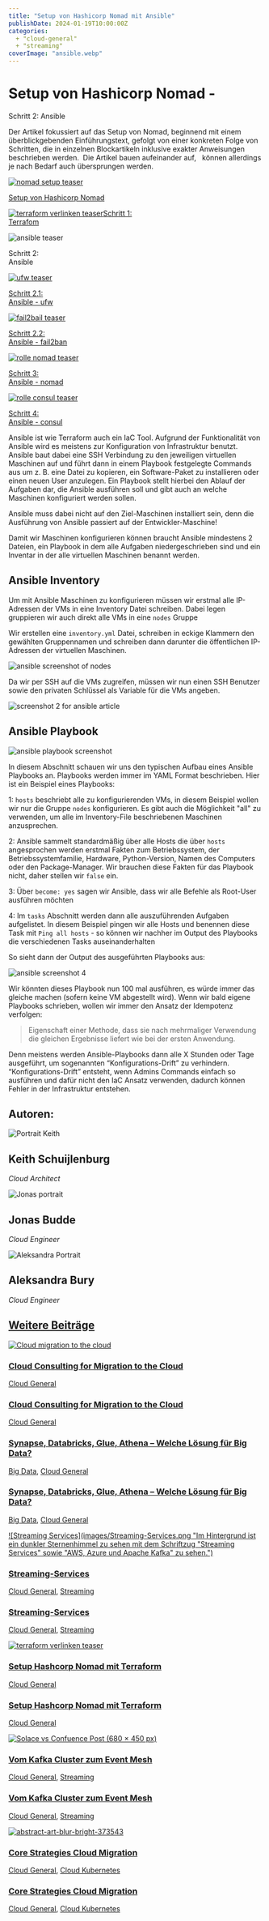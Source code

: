 ```yaml
---
title: "Setup von Hashicorp Nomad mit Ansible"
publishDate: 2024-01-19T10:00:00Z
categories: 
  + "cloud-general"
  + "streaming"
coverImage: "ansible.webp"
---
```


# Setup von Hashicorp Nomad - 

Schritt 2: Ansible

Der Artikel fokussiert auf das Setup von Nomad, beginnend mit einem überblickgebenden Einführungstext, gefolgt von einer konkreten Folge von Schritten, die in einzelnen Blockartikeln inklusive exakter Anweisungen beschrieben werden.  Die Artikel bauen aufeinander auf,   können allerdings je nach Bedarf auch übersprungen werden.

[![nomad setup teaser](images/nomad-setup-1024x683.webp)](https://thinkport.digital/setup-von-hashicorp-nomad/)

[Setup von Hashicorp Nomad](https://thinkport.digital/setup-von-hashicorp-nomad/)

 [![terraform verlinken teaser](images/terraform-verlinken-1024x683.webp)](https://thinkport.digital/setup-hashcorp-nomad-mit-terraform/)[Schritt 1:  
Terrafom](https://thinkport.digital/setup-hashcorp-nomad-mit-terraform) 

![ansible teaser](images/ansible-1024x683.webp)

Schritt 2:  
Ansible

[![ufw teaser](images/5-1024x683.webp)](https://thinkport.digital/setup-hashicorp-nomad-ansible-ufw/)

[Schritt 2.1:  
Ansible - ufw](https://thinkport.digital/setup-hashicorp-nomad-ansible-ufw/)

[![fail2bail teaser](images/4-1024x683.webp)](https://thinkport.digital/setup-hashicorp-nomad-ansible-fail2ban/%20)

[Schritt 2.2:  
Ansible - fail2ban](https://thinkport.digital/setup-hashicorp-nomad-ansible-fail2ban/)

[![rolle nomad teaser](images/6-1024x683.webp)](https://thinkport.digital/setup-hashicorp-nomad-ansible-nomad/%20)

[Schritt 3:  
Ansible - nomad](https://thinkport.digital/setup-hashicorp-nomad-ansible-nomad/)

[![rolle consul teaser](images/7-1024x683.webp)](https://thinkport.digital/setup-hashicorp-nomad-ansible-consul/%20)

[Schritt 4:  
Ansible - consul](https://thinkport.digital/setup-hashicorp-nomad-ansible-consul/)

Ansible ist wie Terraform auch ein IaC Tool. Aufgrund der Funktionalität von Ansible wird es meistens zur Konfiguration von Infrastruktur benutzt. Ansible baut dabei eine SSH Verbindung zu den jeweiligen virtuellen Maschinen auf und führt dann in einem Playbook festgelegte Commands aus um z. B. eine Datei zu kopieren, ein Software-Paket zu installieren oder einen neuen User anzulegen. Ein Playbook stellt hierbei den Ablauf der Aufgaben dar, die Ansible ausführen soll und gibt auch an welche Maschinen konfiguriert werden sollen.

Ansible muss dabei nicht auf den Ziel-Maschinen installiert sein, denn die Ausführung von Ansible passiert auf der Entwickler-Maschine!

Damit wir Maschinen konfigurieren können braucht Ansible mindestens 2 Dateien, ein Playbook in dem alle Aufgaben niedergeschrieben sind und ein Inventar in der alle virtuellen Maschinen benannt werden.

## Ansible Inventory

Um mit Ansible Maschinen zu konfigurieren müssen wir erstmal alle IP-Adressen der VMs in eine Inventory Datei schreiben. Dabei legen gruppieren wir auch direkt alle VMs in eine `nodes` Gruppe

Wir erstellen eine `inventory.yml` Datei, schreiben in eckige Klammern den gewählten Gruppennamen und schreiben dann darunter die öffentlichen IP-Adressen der virtuellen Maschinen.

![ansible screenshot of nodes](images/5d4bb2b9-cff5-4645-96d4-87610907a1fd.webp)

Da wir per SSH auf die VMs zugreifen, müssen wir nun einen SSH Benutzer sowie den privaten Schlüssel als Variable für die VMs angeben.

![screenshot 2 for ansible article](images/11647e9f-4050-41a0-b361-6b319f0e238d.webp)

## Ansible Playbook

![ansible playbook screenshot](images/dc68ae79-b307-4bdc-abe2-999f18f48260.webp)

In diesem Abschnitt schauen wir uns den typischen Aufbau eines Ansible Playbooks an. Playbooks werden immer im YAML Format beschrieben. Hier ist ein Beispiel eines Playbooks:

1: `hosts` beschriebt alle zu konfigurierenden VMs, in diesem Beispiel wollen wir nur die Gruppe `nodes` konfigurieren. Es gibt auch die Möglichkeit "all" zu verwenden, um alle im Inventory-File beschriebenen Maschinen anzusprechen.

2: Ansible sammelt standardmäßig über alle Hosts die über `hosts` angesprochen werden erstmal Fakten zum Betriebssystem, der Betriebssystemfamilie, Hardware, Python-Version, Namen des Computers oder den Package-Manager. Wir brauchen diese Fakten für das Playbook nicht, daher stellen wir `false` ein.

3: Über `become: yes` sagen wir Ansible, dass wir alle Befehle als Root-User ausführen möchten

4: Im `tasks` Abschnitt werden dann alle auszuführenden Aufgaben aufgelistet. In diesem Beispiel pingen wir alle Hosts und benennen diese Task mit `Ping all hosts` - so können wir nachher im Output des Playbooks die verschiedenen Tasks auseinanderhalten

So sieht dann der Output des ausgeführten Playbooks aus:

![ansible screenshot 4](images/image-20230821-121250-1024x263.webp)

Wir könnten dieses Playbook nun 100 mal ausführen, es würde immer das gleiche machen (sofern keine VM abgestellt wird). Wenn wir bald eigene Playbooks schrieben, wollen wir immer den Ansatz der Idempotenz verfolgen:

> Eigenschaft einer Methode, dass sie nach mehrmaliger Verwendung die gleichen Ergebnisse liefert wie bei der ersten Anwendung.

Denn meistens werden Ansible-Playbooks dann alle X Stunden oder Tage ausgeführt, um sogenannten “Konfigurations-Drift” zu verhindern. “Konfigurations-Drift” entsteht, wenn Admins Commands einfach so ausführen und dafür nicht den IaC Ansatz verwenden, dadurch können Fehler in der Infrastruktur entstehen.

## Autoren:

![Portrait Keith](images/keith-1-1-300x300.webp)

## Keith Schuijlenburg

_Cloud Architect_

[](https://www.linkedin.com/in/keith-schuijlenburg-a67289142/)

![Jonas portrait](images/Jonas-1-300x300.png)

## Jonas Budde

_Cloud Engineer_

[](https://www.linkedin.com/in/jonas-budde/)

![Aleksandra Portrait](images/aleksandra-2-300x300.webp)

## Aleksandra Bury

_Cloud Engineer_

[](https://www.linkedin.com/in/aleksandra-bury-40849822a/)

## [Weitere Beiträge](https://thinkport.digital/blog)

[![Cloud migration to the cloud](images/Streaming-Services-3.webp "Eine Person läuft mit einem Getränkebecher und einem Koffer in der anderen Hand einen gepflasterten Weg entlang. Davor der Schriftzug Migration to the Cloud - Cloud Readiness Assessment -.")](https://thinkport.digital/cloud-consulting-for-migration-to-the-cloud/)

### [Cloud Consulting for Migration to the Cloud](https://thinkport.digital/cloud-consulting-for-migration-to-the-cloud/ "Cloud Consulting for Migration to the Cloud")

[Cloud General](https://thinkport.digital/category/cloud-general/)

### [Cloud Consulting for Migration to the Cloud](https://thinkport.digital/cloud-consulting-for-migration-to-the-cloud/ "Cloud Consulting for Migration to the Cloud")

[Cloud General](https://thinkport.digital/category/cloud-general/)

### [Synapse, Databricks, Glue, Athena – Welche Lösung für Big Data?](https://thinkport.digital/synapse-databricks-athena-welche-loesung-fuer-big-data/ "Synapse, Databricks, Glue, Athena – Welche Lösung für Big Data?")

[Big Data](https://thinkport.digital/category/big-data/), [Cloud General](https://thinkport.digital/category/cloud-general/)

### [Synapse, Databricks, Glue, Athena – Welche Lösung für Big Data?](https://thinkport.digital/synapse-databricks-athena-welche-loesung-fuer-big-data/ "Synapse, Databricks, Glue, Athena – Welche Lösung für Big Data?")

[Big Data](https://thinkport.digital/category/big-data/), [Cloud General](https://thinkport.digital/category/cloud-general/)

[![Streaming Services](images/Streaming-Services.png "Im Hintergrund ist ein dunkler Sternenhimmel zu sehen mit dem Schriftzug "Streaming Services" sowie "AWS, Azure und Apache Kafka" zu sehen.")](https://thinkport.digital/streaming-services/)

### [Streaming-Services](https://thinkport.digital/streaming-services/ "Streaming-Services")

[Cloud General](https://thinkport.digital/category/cloud-general/), [Streaming](https://thinkport.digital/category/streaming/)

### [Streaming-Services](https://thinkport.digital/streaming-services/ "Streaming-Services")

[Cloud General](https://thinkport.digital/category/cloud-general/), [Streaming](https://thinkport.digital/category/streaming/)

[![terraform verlinken teaser](images/terraform-verlinken-1024x683.webp "terraform verlinken teaser")](https://thinkport.digital/setup-hashcorp-nomad-mit-terraform/)

### [Setup Hashcorp Nomad mit Terraform](https://thinkport.digital/setup-hashcorp-nomad-mit-terraform/ "Setup Hashcorp Nomad mit Terraform")

[Cloud General](https://thinkport.digital/category/cloud-general/)

### [Setup Hashcorp Nomad mit Terraform](https://thinkport.digital/setup-hashcorp-nomad-mit-terraform/ "Setup Hashcorp Nomad mit Terraform")

[Cloud General](https://thinkport.digital/category/cloud-general/)

[![Solace vs Confuence Post (680 × 450 px)](images/Solace-vs-Confuence-Post-680-×-450-px.webp "Solace vs Confuence Post (680 × 450 px)")](https://thinkport.digital/vom_kafka-cluster_zum_event-mesh/)

### [Vom Kafka Cluster zum Event Mesh](https://thinkport.digital/vom_kafka-cluster_zum_event-mesh/ "Vom Kafka Cluster zum Event Mesh")

[Cloud General](https://thinkport.digital/category/cloud-general/), [Streaming](https://thinkport.digital/category/streaming/)

### [Vom Kafka Cluster zum Event Mesh](https://thinkport.digital/vom_kafka-cluster_zum_event-mesh/ "Vom Kafka Cluster zum Event Mesh")

[Cloud General](https://thinkport.digital/category/cloud-general/), [Streaming](https://thinkport.digital/category/streaming/)

[![abstract-art-blur-bright-373543](images/abstract-art-blur-bright-373543-1024x683.jpg "abstract-art-blur-bright-373543")](https://thinkport.digital/core-strategies-cloud-migration/)

### [Core Strategies Cloud Migration](https://thinkport.digital/core-strategies-cloud-migration/ "Core Strategies Cloud Migration")

[Cloud General](https://thinkport.digital/category/cloud-general/), [Cloud Kubernetes](https://thinkport.digital/category/cloud-kubernetes/)

### [Core Strategies Cloud Migration](https://thinkport.digital/core-strategies-cloud-migration/ "Core Strategies Cloud Migration")

[Cloud General](https://thinkport.digital/category/cloud-general/), [Cloud Kubernetes](https://thinkport.digital/category/cloud-kubernetes/)
